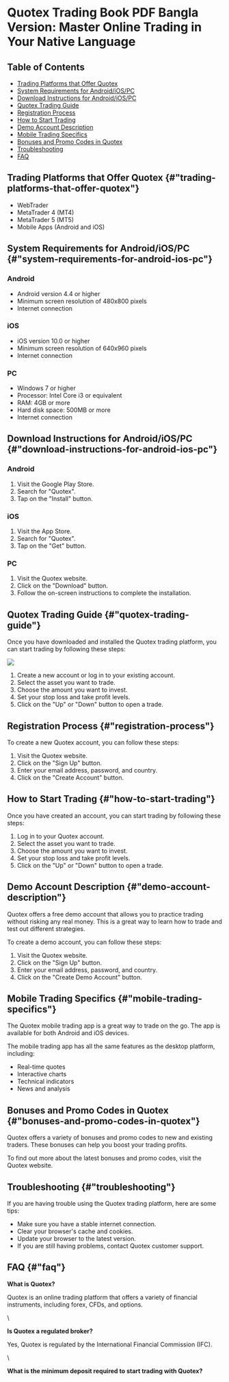 # Quotex Trading Book PDF Bangla Version: Master Online Trading in Your Native Language

## Table of Contents

-   [Trading Platforms that Offer
    Quotex](\%22#trading-platforms-that-offer-quotex\%22)
-   [System Requirements for
    Android/iOS/PC](\%22#system-requirements-for-android-ios-pc\%22)
-   [Download Instructions for
    Android/iOS/PC](\%22#download-instructions-for-android-ios-pc\%22)
-   [Quotex Trading Guide](\%22#quotex-trading-guide\%22)
-   [Registration Process](\%22#registration-process\%22)
-   [How to Start Trading](\%22#how-to-start-trading\%22)
-   [Demo Account Description](\%22#demo-account-description\%22)
-   [Mobile Trading Specifics](\%22#mobile-trading-specifics\%22)
-   [Bonuses and Promo Codes in
    Quotex](\%22#bonuses-and-promo-codes-in-quotex\%22)
-   [Troubleshooting](\%22#troubleshooting\%22)
-   [FAQ](\%22#faq\%22)

## Trading Platforms that Offer Quotex {#"trading-platforms-that-offer-quotex"}

-   WebTrader
-   MetaTrader 4 (MT4)
-   MetaTrader 5 (MT5)
-   Mobile Apps (Android and iOS)

## System Requirements for Android/iOS/PC {#"system-requirements-for-android-ios-pc"}

### Android

-   Android version 4.4 or higher
-   Minimum screen resolution of 480x800 pixels
-   Internet connection

### iOS

-   iOS version 10.0 or higher
-   Minimum screen resolution of 640x960 pixels
-   Internet connection

### PC

-   Windows 7 or higher
-   Processor: Intel Core i3 or equivalent
-   RAM: 4GB or more
-   Hard disk space: 500MB or more
-   Internet connection

## Download Instructions for Android/iOS/PC {#"download-instructions-for-android-ios-pc"}

### Android

1.  Visit the Google Play Store.
2.  Search for "Quotex".
3.  Tap on the "Install" button.

### iOS

1.  Visit the App Store.
2.  Search for "Quotex".
3.  Tap on the "Get" button.

### PC

1.  Visit the Quotex website.
2.  Click on the "Download" button.
3.  Follow the on-screen instructions to complete the installation.

## Quotex Trading Guide {#"quotex-trading-guide"}

Once you have downloaded and installed the Quotex trading platform, you
can start trading by following these steps:

[![](https://static.quotex.io/files/4_en/300_250.jpg)](https://traff.sbs/brokerqxlid)

1.  Create a new account or log in to your existing account.
2.  Select the asset you want to trade.
3.  Choose the amount you want to invest.
4.  Set your stop loss and take profit levels.
5.  Click on the "Up" or "Down" button to open a trade.

## Registration Process {#"registration-process"}

To create a new Quotex account, you can follow these steps:

1.  Visit the Quotex website.
2.  Click on the "Sign Up" button.
3.  Enter your email address, password, and country.
4.  Click on the "Create Account" button.

## How to Start Trading {#"how-to-start-trading"}

Once you have created an account, you can start trading by following
these steps:

1.  Log in to your Quotex account.
2.  Select the asset you want to trade.
3.  Choose the amount you want to invest.
4.  Set your stop loss and take profit levels.
5.  Click on the "Up" or "Down" button to open a trade.

## Demo Account Description {#"demo-account-description"}

Quotex offers a free demo account that allows you to practice trading
without risking any real money. This is a great way to learn how to
trade and test out different strategies.

To create a demo account, you can follow these steps:

1.  Visit the Quotex website.
2.  Click on the "Sign Up" button.
3.  Enter your email address, password, and country.
4.  Click on the "Create Demo Account" button.

## Mobile Trading Specifics {#"mobile-trading-specifics"}

The Quotex mobile trading app is a great way to trade on the go. The app
is available for both Android and iOS devices.

The mobile trading app has all the same features as the desktop
platform, including:

-   Real-time quotes
-   Interactive charts
-   Technical indicators
-   News and analysis

## Bonuses and Promo Codes in Quotex {#"bonuses-and-promo-codes-in-quotex"}

Quotex offers a variety of bonuses and promo codes to new and existing
traders. These bonuses can help you boost your trading profits.

To find out more about the latest bonuses and promo codes, visit the
Quotex website.

## Troubleshooting {#"troubleshooting"}

If you are having trouble using the Quotex trading platform, here are
some tips:

-   Make sure you have a stable internet connection.
-   Clear your browser\'s cache and cookies.
-   Update your browser to the latest version.
-   If you are still having problems, contact Quotex customer support.

## FAQ {#"faq"}

**What is Quotex?**

Quotex is an online trading platform that offers a variety of financial
instruments, including forex, CFDs, and options.

\

**Is Quotex a regulated broker?**

Yes, Quotex is regulated by the International Financial Commission
(IFC).

\

**What is the minimum deposit required to start trading with Quotex?**


